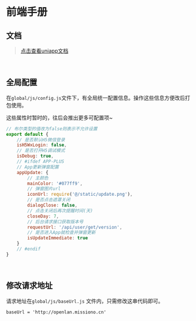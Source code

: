 # 前端手册

## 文档

> [点击查看uniapp文档](https://uniapp.dcloud.io/)

<br/>

## 全局配置

在`global/js/config.js`文件下，有全局统一配置信息。操作这些信息方便改后打包使用。

这些属性时暂时的，往后会推出更多可配置项~

```js
// 布尔类型的值改为false则表示不允许设置
export default {
	// 是否默认H5微信登录
	isH5WxLogin: false,
	// 是否打开H5调试模式
	isDebug: true,
	// #ifdef APP-PLUS
	// App更新弹窗配置
	appUpdate: {
		// 主颜色
		mainColor: '#077ff9',
		// 弹窗图片url
		iconUrl: require('@/static/update.png'),
		// 是否点击遮罩关闭
		dialogClose: false,
		// 点击关闭后再次提醒时间(天)
		closeDay: 7,
		// 后台请求接口获取版本号
		requestUrl: '/api/user/get/version',
		// 是否进入App就检查并弹窗更新
		isUpdateImmediate: true
	}
	// #endif
}
```

<br/>

## 修改请求地址

请求地址在`global/js/baseUrl.js` 文件内，只需修改这串代码即可。

```
baseUrl = 'http://openlan.missiono.cn'	
```
